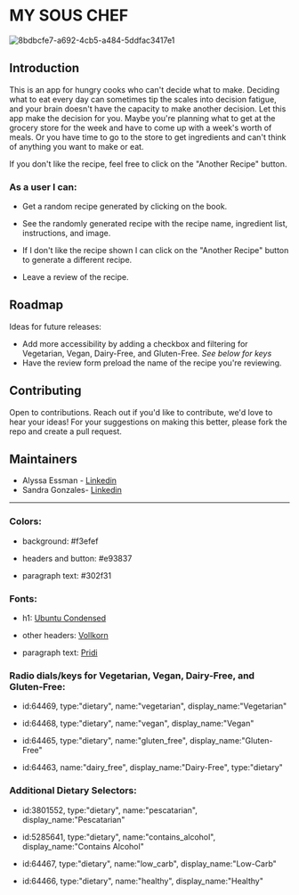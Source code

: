 # MY SOUS CHEF

![8bdbcfe7-a692-4cb5-a484-5ddfac3417e1](https://github.com/sandyjtech/my-sous-chef/assets/128105913/3237c74e-488b-4dd5-a20c-1d321a5fadfb)

## Introduction

This is an app for hungry cooks who can't decide what to make. Deciding what to eat every day can sometimes tip the scales into decision fatigue, and your brain doesn't have the capacity to make another decision. Let this app make the decision for you. Maybe you're planning what to get at the grocery store for the week and have to come up with a week's worth of meals. Or you have time to go to the store to get ingredients and can't think of anything you want to make or eat. 

If you don't like the recipe, feel free to click on the "Another Recipe" button.

### As a user I can:

* Get a random recipe generated by clicking on the book.

* See the randomly generated recipe with the recipe name, ingredient list, instructions, and image.

* If I don't like the recipe shown I can click on the "Another Recipe" button to generate a different recipe.

* Leave a review of the recipe.

## Roadmap

Ideas for future releases:


- Add more accessibility by adding a checkbox and filtering for Vegetarian, Vegan, Dairy-Free, and Gluten-Free. *See below for keys*
- Have the review form preload the name of the recipe you're reviewing.

## Contributing

Open to contributions. Reach out if you'd like to contribute, we'd love to hear your ideas! For your suggestions on making this better, please fork the repo and create a pull request. 


## Maintainers

- Alyssa Essman - [Linkedin](https://www.linkedin.com/in/alyssa-essman/)
- Sandra Gonzales- [Linkedin](https://www.linkedin.com/in/sandra-gonzalez-502343265)

***

### Colors:

* background: #f3efef

* headers and button: #e93837

* paragraph text: #302f31


### Fonts:

* h1: [Ubuntu Condensed](https://fonts.google.com/specimen/Ubuntu+Condensed)

* other headers: [Vollkorn](https://fonts.google.com/specimen/Vollkorn)

* paragraph text: [Pridi](https://fonts.google.com/specimen/Pridi)

### Radio dials/keys for Vegetarian, Vegan, Dairy-Free, and Gluten-Free:

* id:64469, type:"dietary", name:"vegetarian", display_name:"Vegetarian"

* id:64468, type:"dietary", name:"vegan", display_name:"Vegan"

* id:64465, type:"dietary", name:"gluten_free", display_name:"Gluten-Free"

* id:64463, name:"dairy_free", display_name:"Dairy-Free", type:"dietary"

### Additional Dietary Selectors:

* id:3801552, type:"dietary", name:"pescatarian", display_name:"Pescatarian"

* id:5285641, type:"dietary", name:"contains_alcohol", display_name:"Contains Alcohol"

* id:64467, type:"dietary", name:"low_carb", display_name:"Low-Carb"

* id:64466, type:"dietary", name:"healthy", display_name:"Healthy"
